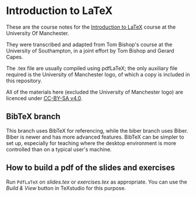 # Introduction to LaTeX
These are the course notes for the [Introduction to LaTeX](http://app.manchester.ac.uk/rlatex) course at the University Of Manchester.

They were transcribed and adapted from Tom Bishop's course at the University of Southampton, in a joint effort by Tom Bishop and Gerard Capes.

The .tex file are usually compiled using pdfLaTeX; the only auxiliary file required is the University of Manchester logo, of which a copy is included in this repository. 

All of the materials here (excluded the University of Manchester logo) are licenced under [CC-BY-SA v4.0](https://creativecommons.org/licenses/by-sa/4.0/).

## BibTeX branch
This branch uses BibTeX for referencing, while the biber branch uses Biber.
Biber is newer and has more advanced features.
BibTeX can be simpler to set up, especially for teaching where the desktop environment is more controlled than on a typical user's machine.

## How to build a pdf of the slides and exercises
Run `PdfLaTeX` on *slides.tex* or *exercises.tex* as appropriate.
You can use the *Build & View* button in TeXstudio for this purpose.
